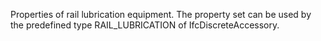 Properties of rail lubrication equipment. The property set can be used by the predefined type RAIL_LUBRICATION of IfcDiscreteAccessory.
